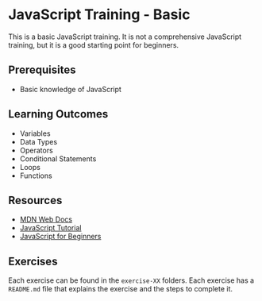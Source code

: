# JavaScript Training - Basic

This is a basic JavaScript training. It is not a comprehensive JavaScript training, but it is a good starting point for beginners.

## Prerequisites

- Basic knowledge of JavaScript

## Learning Outcomes

- Variables
- Data Types
- Operators
- Conditional Statements
- Loops
- Functions

## Resources

- [MDN Web Docs](https://developer.mozilla.org/en-US/docs/Web/JavaScript)
- [JavaScript Tutorial](https://www.w3schools.com/js/default.asp)
- [JavaScript for Beginners](https://www.youtube.com/watch?v=W6NZfCO5SIk)

## Exercises

Each exercise can be found in the `exercise-XX` folders. Each exercise has a `README.md` file that explains the exercise and the steps to complete it.